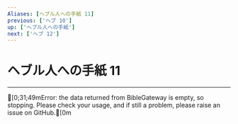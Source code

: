 ```yaml
---
Aliases: [ヘブル人への手紙 11]
previous: ['ヘブ 10']
up: ['ヘブル人への手紙']
next: ['ヘブ 12']
---
```

# ヘブル人への手紙 11

***
[0;31;49mError: the data returned from BibleGateway is empty, so stopping. Please check your usage, and if still a problem, please raise an issue on GitHub.[0m
